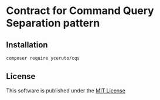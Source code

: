 # Contract for Command Query Separation pattern

## Installation

```bash
composer require yceruto/cqs
```

## License

This software is published under the [MIT License](LICENSE)
